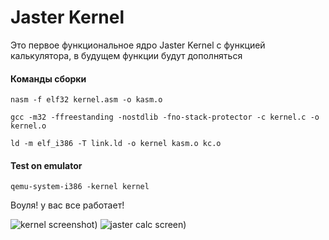 Jaster Kernel
=======

Это первое функциональное ядро Jaster Kernel с функцией калькулятора, в будущем функции будут дополняться



#### Команды сборки ####
```
nasm -f elf32 kernel.asm -o kasm.o
```
```
gcc -m32 -ffreestanding -nostdlib -fno-stack-protector -c kernel.c -o kernel.o
```
```
ld -m elf_i386 -T link.ld -o kernel kasm.o kc.o
```

#### Test on emulator ####
```
qemu-system-i386 -kernel kernel
```

Воуля! у вас все работает!

![kernel screenshot](https://64.media.tumblr.com/5289a55bd22e8af99b30ad0a38bb50eb/cbd29f185ec1dfec-84/s540x810/ce88134fc83b9253cad561ddd73862626bd6f7de.png))
![jaster calc screen](https://64.media.tumblr.com/f302c60ad917d50d8886e323b8ebafe7/1c955a53c13fa4e2-18/s540x810/bd1c753f40193a49f470985b85642fa57a491775.png))
